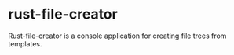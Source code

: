 # rust-file-creator
Rust-file-creator is a console application for creating file trees from templates.
